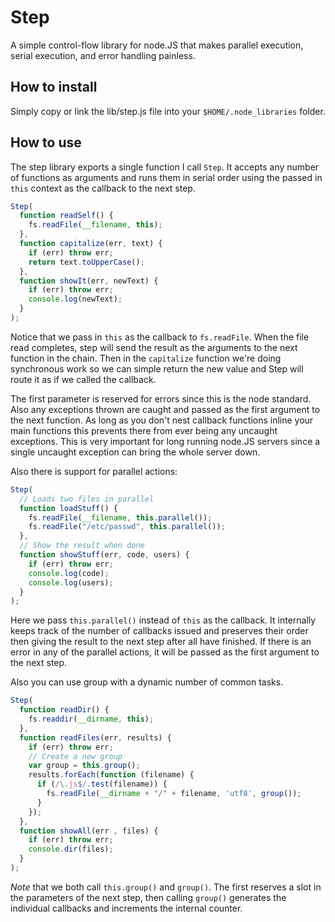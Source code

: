# Step

A simple control-flow library for node.JS that makes parallel execution, serial execution, and error handling painless.

## How to install

Simply copy or link the lib/step.js file into your `$HOME/.node_libraries` folder.

## How to use

The step library exports a single function I call `Step`.  It accepts any number of functions as arguments and runs them in serial order using the passed in `this` context as the callback to the next step.

``` javascript
Step(
  function readSelf() {
    fs.readFile(__filename, this);
  },
  function capitalize(err, text) {
    if (err) throw err;
    return text.toUpperCase();
  },
  function showIt(err, newText) {
    if (err) throw err;
    console.log(newText);
  }
);
```

Notice that we pass in `this` as the callback to `fs.readFile`.  When the file read completes, step will send the result as the arguments to the next function in the chain.  Then in the `capitalize` function we're doing synchronous work so we can simple return the new value and Step will route it as if we called the callback.

The first parameter is reserved for errors since this is the node standard.  Also any exceptions thrown are caught and passed as the first argument to the next function.  As long as you don't nest callback functions inline your main functions this prevents there from ever being any uncaught exceptions.  This is very important for long running node.JS servers since a single uncaught exception can bring the whole server down.

Also there is support for parallel actions:

``` javascript
Step(
  // Loads two files in parallel
  function loadStuff() {
    fs.readFile(__filename, this.parallel());
    fs.readFile("/etc/passwd", this.parallel());
  },
  // Show the result when done
  function showStuff(err, code, users) {
    if (err) throw err;
    console.log(code);
    console.log(users);
  }
);
```

Here we pass `this.parallel()` instead of `this` as the callback.  It internally keeps track of the number of callbacks issued and preserves their order then giving the result to the next step after all have finished.  If there is an error in any of the parallel actions, it will be passed as the first argument to the next step.

Also you can use group with a dynamic number of common tasks.

``` javascript
Step(
  function readDir() {
    fs.readdir(__dirname, this);
  },
  function readFiles(err, results) {
    if (err) throw err;
    // Create a new group
    var group = this.group();
    results.forEach(function (filename) {
      if (/\.js$/.test(filename)) {
        fs.readFile(__dirname + "/" + filename, 'utf8', group());
      }
    });
  },
  function showAll(err , files) {
    if (err) throw err;
    console.dir(files);
  }
);
```

*Note* that we both call `this.group()` and `group()`.  The first reserves a slot in the parameters of the next step, then calling `group()` generates the individual callbacks and increments the internal counter.
